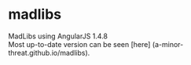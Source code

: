 # madlibs
MadLibs using AngularJS 1.4.8 <br>
Most up-to-date version can be seen [here] (a-minor-threat.github.io/madlibs).
